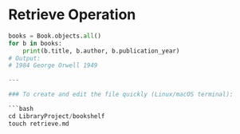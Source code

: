 # Retrieve Operation

```python
books = Book.objects.all()
for b in books:
    print(b.title, b.author, b.publication_year)
# Output:
# 1984 George Orwell 1949

---

### To create and edit the file quickly (Linux/macOS terminal):

```bash
cd LibraryProject/bookshelf
touch retrieve.md
